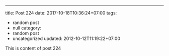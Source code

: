 ---
title: Post 224
date: 2017-10-18T10:36:24+07:00
tags:
  - random post
  - null
category:
  - random post
  - uncategorized
updated: 2012-10-12T11:19:22+07:00

This is content of post 224
